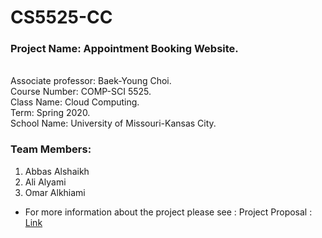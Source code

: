 # CS5525-CC

### Project Name: Appointment Booking Website.<br>
<br>
Associate professor: Baek-Young Choi.<br>
Course Number: COMP-SCI 5525.<br> 
Class Name: Cloud Computing.<br>
Term: Spring 2020.<br>
School Name: University of Missouri-Kansas City.<br>

### Team Members: 
1. Abbas Alshaikh 
2. Ali  Alyami
3. Omar Alkhiami

* For more information about the project please see : Project Proposal : [Link](https://github.com/Alshaikh1abbas/CS5525-CC/blob/master/Cloud%20Computing%20%20-%20Proposal.docx)
